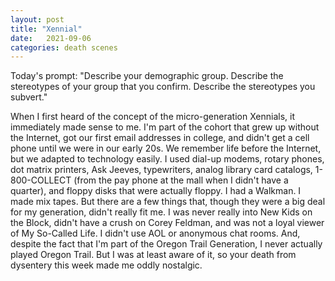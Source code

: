 ```yaml
---
layout: post
title: "Xennial"
date:   2021-09-06
categories: death scenes
---
```

Today's prompt: "Describe your demographic group. Describe the stereotypes of your group that you confirm. Describe the stereotypes you subvert."

When I first heard of the concept of the micro-generation Xennials, it immediately made sense to me. I'm part of the cohort that grew up without the Internet, got our first email addresses in college, and didn't get a cell phone until we were in our early 20s. We remember life before the Internet, but we adapted to technology easily. I used dial-up modems, rotary phones, dot matrix printers, Ask Jeeves, typewriters, analog library card catalogs, 1-800-COLLECT (from the pay phone at the mall when I didn't have a quarter), and floppy disks that were actually floppy. I had a Walkman. I made mix tapes. But there are a few things that, though they were a big deal for my generation, didn't really fit me. I was never really into New Kids on the Block, didn't have a crush on Corey Feldman, and was not a loyal viewer of My So-Called Life. I didn't use AOL or anonymous chat rooms. And, despite the fact that I'm part of the Oregon Trail Generation, I never actually played Oregon Trail. But I was at least aware of it, so your death from dysentery this week made me oddly nostalgic.
